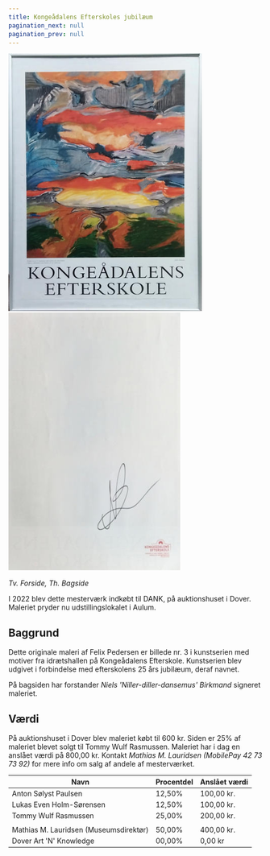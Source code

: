 ```yaml
---
title: Kongeådalens Efterskoles jubilæum
pagination_next: null
pagination_prev: null
---
```


[![KE25 Års Jubilæum](/img/art/ke25_LRes_front.jpg)](/img/art/ke25_HRes_front.jpg) 
[![KE25 Års Jubilæum](/img/art/ke25_LRes_back.jpg)](/img/art/ke25_HRes_back.jpg)

*Tv. Forside, Th. Bagside*

I 2022 blev dette mesterværk indkøbt til DANK, på auktionshuset i Dover. Maleriet pryder nu udstillingslokalet i Aulum.

## Baggrund
Dette originale maleri af Felix Pedersen er billede nr. 3 i kunstserien med motiver fra idrætshallen på Kongeådalens Efterskole. Kunstserien blev udgivet i forbindelse med efterskolens 25 års jubilæum, deraf navnet.

På bagsiden har forstander *Niels 'Niller-diller-dansemus' Birkmand* signeret maleriet.

## Værdi
På auktionshuset i Dover blev maleriet købt til 600 kr. Siden er 25% af maleriet blevet solgt til Tommy Wulf Rasmussen. Maleriet har i dag en anslået værdi på 800,00 kr. Kontakt *Mathias M. Lauridsen (MobilePay 42 73 73 92)* for mere info om salg af andele af mesterværket.

| Navn                                   | Procentdel | Anslået værdi |
| -------------------------------------- | ---------- | ------------- |
| Anton Sølyst Paulsen                   | 12,50%     | 100,00 kr.    |
| Lukas Even Holm-Sørensen               | 12,50%     | 100,00 kr.    |
| Tommy Wulf Rasmussen                   | 25,00%     | 200,00 kr.    |
|                                        |            |               |
| Mathias M. Lauridsen (Museumsdirektør) | 50,00%     | 400,00 kr.    |
| Dover Art 'N' Knowledge                | 00,00%     | 0,00 kr       |